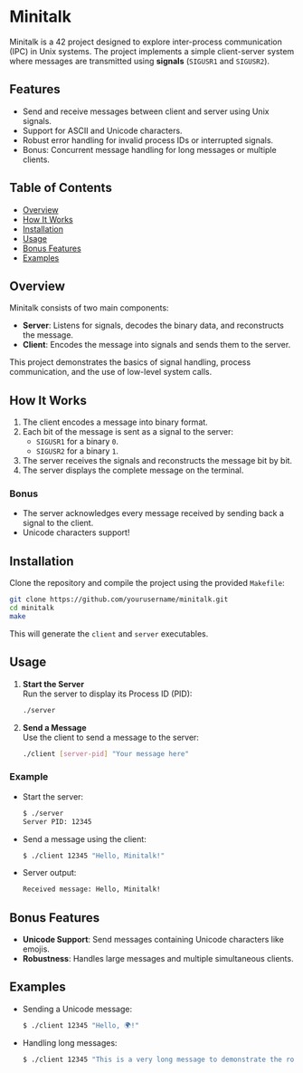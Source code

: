 # Minitalk

Minitalk is a 42 project designed to explore inter-process communication (IPC) in Unix systems. The project implements a simple client-server system where messages are transmitted using **signals** (`SIGUSR1` and `SIGUSR2`).

## Features

- Send and receive messages between client and server using Unix signals.
- Support for ASCII and Unicode characters.
- Robust error handling for invalid process IDs or interrupted signals.
- Bonus: Concurrent message handling for long messages or multiple clients.

## Table of Contents

- [Overview](#overview)
- [How It Works](#how-it-works)
- [Installation](#installation)
- [Usage](#usage)
- [Bonus Features](#bonus-features)
- [Examples](#examples)
  
## Overview

Minitalk consists of two main components:
- **Server**: Listens for signals, decodes the binary data, and reconstructs the message.
- **Client**: Encodes the message into signals and sends them to the server.

This project demonstrates the basics of signal handling, process communication, and the use of low-level system calls.

## How It Works

1. The client encodes a message into binary format.
2. Each bit of the message is sent as a signal to the server:
   - `SIGUSR1` for a binary `0`.
   - `SIGUSR2` for a binary `1`.
3. The server receives the signals and reconstructs the message bit by bit.
4. The server displays the complete message on the terminal.

### Bonus

- The server acknowledges every message received by sending back a signal to the client.
- Unicode characters support!

## Installation

Clone the repository and compile the project using the provided `Makefile`:

```bash
git clone https://github.com/yourusername/minitalk.git
cd minitalk
make
```

This will generate the `client` and `server` executables.

## Usage

1. **Start the Server**  
   Run the server to display its Process ID (PID):
   ```bash
   ./server
   ```

2. **Send a Message**  
   Use the client to send a message to the server:
   ```bash
   ./client [server-pid] "Your message here"
   ```

### Example

- Start the server:
  ```bash
  $ ./server
  Server PID: 12345
  ```

- Send a message using the client:
  ```bash
  $ ./client 12345 "Hello, Minitalk!"
  ```

- Server output:
  ```bash
  Received message: Hello, Minitalk!
  ```

## Bonus Features

- **Unicode Support**: Send messages containing Unicode characters like emojis.  
- **Robustness**: Handles large messages and multiple simultaneous clients.

## Examples

- Sending a Unicode message:
  ```bash
  $ ./client 12345 "Hello, 🌍!"
  ```

- Handling long messages:
  ```bash
  $ ./client 12345 "This is a very long message to demonstrate the robustness of the Minitalk server."
  ```

